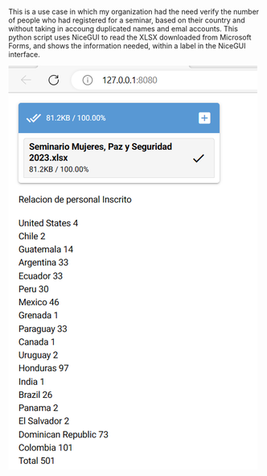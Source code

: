 This is a use case in which my organization had the need verify the number of people who had registered for a seminar, based on their country and without taking in accoung duplicated names and emal accounts.
This python script uses NiceGUI to read the XLSX downloaded from Microsoft Forms, and shows the information needed, within a label in the NiceGUI interface.

<img src="/img/People registered.png">

